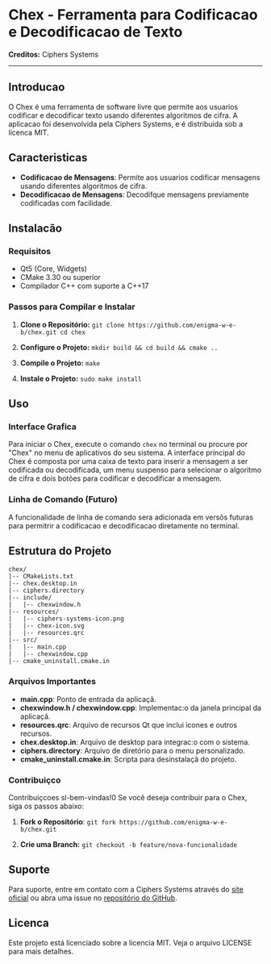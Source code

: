 # Chex - Ferramenta para Codificacao e Decodificacao de Texto

**Creditos:** Ciphers Systems

---

## Introducao

O Chex é uma ferramenta de software livre que permite aos usuarios codificar e decodificar texto usando diferentes algoritmos de cifra. A aplicacao foi desenvolvida pela Ciphers Systems, e é distribuida sob a licenca MIT.
## Caracteristicas

- **Codificacao de Mensagens**: Permite aos usuarios codificar mensagens usando diferentes algoritmos de cifra.
- **Decodificacao de Mensagens**: Decodifque mensagens previamente codificadas com facilidade.

## Instalacão

### Requisitos

- Qt5 (Core, Widgets)
- CMake 3.30 ou superior
- Compilador C++ com suporte a C++17

### Passos para Compilar e Instalar

1. **Clone o Repositório:**
   `
   git clone https://github.com/enigma-w-e-b/chex.git
   cd chex
   `

2. **Configure o Projeto:**
   `
   mkdir build && cd build && cmake ..
   `

3. **Compile o Projeto:**
   `make
   `

4. **Instale o Projeto:**
   `sudo make install
   `

## Uso

### Interface Grafica

Para iniciar o Chex, execute o comando `chex` no terminal ou procure por "Chex" no menu de aplicativos do seu sistema. A interface principal do Chex é composta por uma caixa de texto para inserir a mensagem a ser codificada ou decodificada, um menu suspenso para selecionar o algoritmo de cifra e dois botões para codificar e decodificar a mensagem.
### Linha de Comando (Futuro)

A funcionalidade de linha de comando sera adicionada em versõs futuras para permitrir a codificacao e decodificacao diretamente no terminal.

## Estrutura do Projeto

```
chex/
|-- CMakeLists.txt
|-- chex.desktop.in
|-- ciphers.directory
|-- include/
|   |-- chexwindow.h
|-- resources/
|   |-- ciphers-systems-icon.png
|   |-- chex-icon.svg
|   |-- resources.qrc
|-- src/
|   |-- main.cpp
|   |-- chexwindow.cpp
|-- cmake_uninstall.cmake.in

```

### Arquivos Importantes

- **main.cpp**: Ponto de entrada da aplicaçã.
- **chexwindow.h / chexwindow.cpp**: Implementac:o da janela principal da aplicaçã.
- **resources.qrc**: Arquivo de recursos Qt que inclui ìcones e outros recursos.
- **chex.desktop.in**: Arquivo de desktop para integrac:o com o sistema.
- **ciphers.directory**: Arquivo de diretório para o menu personalizado.
- **cmake_uninstall.cmake.in**: Scripta para desinstalaçã do projeto.

### Contribuiçco

Contribuiçcoes sl-bem-vindas!0 Se você deseja contribuir para o Chex, siga os passos abaixo:

1. **Fork o Repositório**:
   `
   git fork https://github.com/enigma-w-e-b/chex.git
   `

2. **Crie uma Branch:**
   `
   git checkout -b feature/nova-funcionalidade
   `
## Suporte

Para suporte, entre em contato com a Ciphers Systems através do [site oficial](https://ciphers.systems/) ou abra uma issue no [repositório do GitHub](https://github.com/enigma-w-e-b/chex/issues).

## Licenca

Este projeto está licenciado sobre a licencia MIT. Veja o arquivo LICENSE para mais detalhes.
